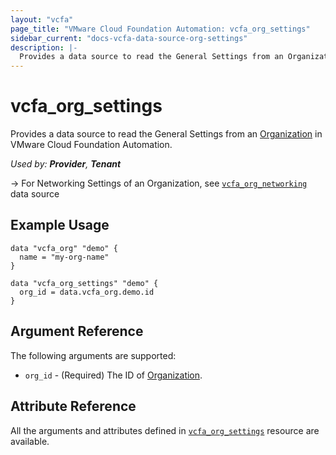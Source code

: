 ```yaml
---
layout: "vcfa"
page_title: "VMware Cloud Foundation Automation: vcfa_org_settings"
sidebar_current: "docs-vcfa-data-source-org-settings"
description: |-
  Provides a data source to read the General Settings from an Organization in VMware Cloud Foundation Automation.
---
```


# vcfa\_org\_settings

Provides a data source to read the General Settings from an [Organization][vcfa_org-ds] in VMware Cloud Foundation Automation.

_Used by: **Provider**, **Tenant**_

-> For Networking Settings of an Organization, see [`vcfa_org_networking`](/providers/vmware/vcfa/latest/docs/data-sources/org_networking) data source 

## Example Usage

```hcl
data "vcfa_org" "demo" {
  name = "my-org-name"
}

data "vcfa_org_settings" "demo" {
  org_id = data.vcfa_org.demo.id
}
```

## Argument Reference

The following arguments are supported:

- `org_id` - (Required) The ID of [Organization][vcfa_org-ds].

## Attribute Reference

All the arguments and attributes defined in
[`vcfa_org_settings`](/providers/vmware/vcfa/latest/docs/resources/org_settings) resource are
available.

[vcfa_org-ds]: /providers/vmware/vcfa/latest/docs/data-sources/org